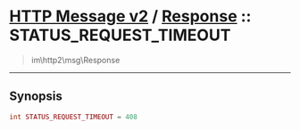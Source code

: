 # [HTTP Message v2](http2.md) / [Response](http2-Response.md) :: STATUS_REQUEST_TIMEOUT
 > im\http2\msg\Response
____

## Synopsis
```php
int STATUS_REQUEST_TIMEOUT = 408
```
